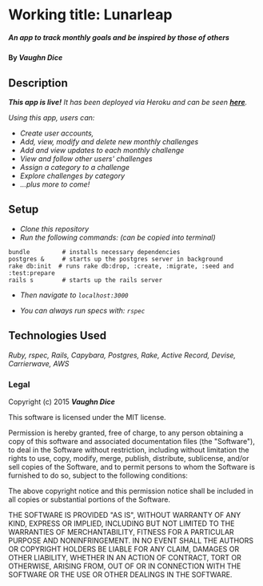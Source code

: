 # Working title: Lunarleap

##### _An app to track monthly goals and be inspired by those of others_

#### By **_Vaughn Dice_**

## Description

_**This app is live!** It has been deployed via Heroku and can be seen  [**here**](https://lunarleap.herokuapp.com)._

_Using this app, users can:_
* _Create user accounts,_
* _Add, view, modify and delete new monthly challenges_
* _Add and view updates to each monthly challenge_
* _View and follow other users' challenges_
* _Assign a category to a challenge_
* _Explore challenges by category_
* _...plus more to come!_

## Setup
* _Clone this repository_
* _Run the following commands: (can be copied into terminal)_

```
bundle         # installs necessary dependencies
postgres &     # starts up the postgres server in background
rake db:init  # runs rake db:drop, :create, :migrate, :seed and :test:prepare
rails s        # starts up the rails server
```

* _Then navigate to `localhost:3000`_

* _You can always run specs with: `rspec`_

## Technologies Used

_Ruby, rspec, Rails, Capybara, Postgres, Rake, Active Record, Devise, Carrierwave, AWS_

### Legal

Copyright (c) 2015 **_Vaughn Dice_**

This software is licensed under the MIT license.

Permission is hereby granted, free of charge, to any person obtaining a copy
of this software and associated documentation files (the "Software"), to deal
in the Software without restriction, including without limitation the rights
to use, copy, modify, merge, publish, distribute, sublicense, and/or sell
copies of the Software, and to permit persons to whom the Software is
furnished to do so, subject to the following conditions:

The above copyright notice and this permission notice shall be included in
all copies or substantial portions of the Software.

THE SOFTWARE IS PROVIDED "AS IS", WITHOUT WARRANTY OF ANY KIND, EXPRESS OR
IMPLIED, INCLUDING BUT NOT LIMITED TO THE WARRANTIES OF MERCHANTABILITY,
FITNESS FOR A PARTICULAR PURPOSE AND NONINFRINGEMENT. IN NO EVENT SHALL THE
AUTHORS OR COPYRIGHT HOLDERS BE LIABLE FOR ANY CLAIM, DAMAGES OR OTHER
LIABILITY, WHETHER IN AN ACTION OF CONTRACT, TORT OR OTHERWISE, ARISING FROM,
OUT OF OR IN CONNECTION WITH THE SOFTWARE OR THE USE OR OTHER DEALINGS IN
THE SOFTWARE.
